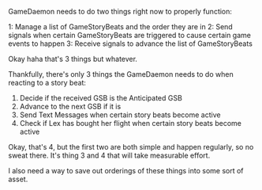 GameDaemon needs to do two things right now to properly function:

1: Manage a list of GameStoryBeats and the order they are in
2: Send signals when certain GameStoryBeats are triggered to cause certain game events to happen
3: Receive signals to advance the list of GameStoryBeats

Okay haha that's 3 things but whatever.

Thankfully, there's only 3 things the GameDaemon needs to do when reacting to a story beat:

1. Decide if the received GSB is the Anticipated GSB
2. Advance to the next GSB if it is
3. Send Text Messages when certain story beats become active
4. Check if Lex has bought her flight when certain story beats become active

Okay, that's 4, but the first two are both simple and happen regularly, so no sweat there. It's thing 3 and 4 that will take measurable effort.

I also need a way to save out orderings of these things into some sort of asset.
